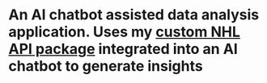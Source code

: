 # An AI chatbot assisted data analysis application. Uses my [custom NHL API package](https://github.com/brettmt10/nhlstathub) integrated into an AI chatbot to generate insights
